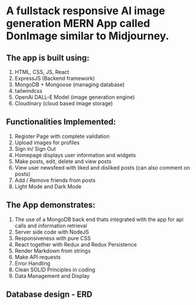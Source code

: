 # A fullstack responsive AI image generation MERN App called DonImage similar to Midjourney.

## The app is built using:
1. HTML, CSS, JS, React
2. ExpressJS (Backend framework)
3. MongoDB + Mongoose (managing database)
4. tailwindcss
5. OpenAi DALL-E Model (image generation engine)
6. Cloudinary (cloud based image storage)

## Functionalities Implemented:
1. Register Page with complete validation
2. Upload images for profiles
3. Sign in/ Sign Out
4. Homepage displays user information and widgets
5. Make posts, edit, delete and view posts
6. View user newsfeed with liked and disliked posts (can also comment on posts)
7. Add / Remove friends from posts
8. Light Mode and Dark Mode


## The App demonstrates:
1. The use of a MongoDB back end thats integrated with the app for api calls and information retrieval
2. Server side code with NodeJS
3. Responsiveness with pure CSS
4. React together with Redux and Redux Persistence
5. Render Markdown from strings
6. Make API requests
7. Error Handling
8. Clean SOLID Principles in coding
9. Data Management and Display

## Database design - ERD
